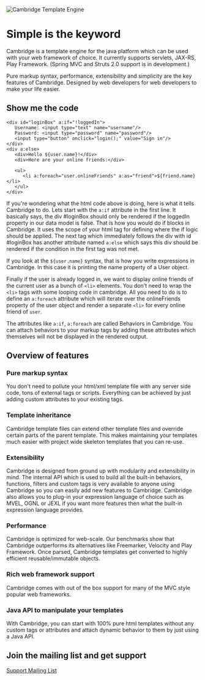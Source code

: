 ![Cambridge Template Engine](https://github.com/erdincyilmazel/Cambridge/raw/master/docs/site/img/logo.png)

# Simple is the keyword

Cambridge is a template engine for the java platform which can be used with your web framework of choice. It currently supports servlets, JAX-RS, Play Framework. (Spring MVC and Struts 2.0 support is in development.)

Pure markup syntax, performance, extensibility and simplicity are the key features of Cambridge. Designed by web developers for web developers to make your life easier.

## Show me the code

    <div id="loginBox" a:if="!loggedIn">
       Username: <input type="text" name="username"/>
       Password: <input type="password" name="password"/>
       <input type="button" onclick="login();" value="Sign in"/>
    </div>
    <div a:else>
       <div>Hello ${user.name}!</div>
       <div>Here are your online friends:</div>

       <ul>
          <li a:foreach="user.onlineFriends" a:as="friend">${friend.name}</li>
       </ul>
    </div>

If you're wondering what the html code above is doing, here is what it tells Cambridge to do.
Lets start with the `a:if` attribute in the first line. It basically says, the div #loginBox should only be rendered
if the loggedIn property in our data model is false. That is how you would do if blocks in Cambridge. It uses the scope
of your html tag for defining where the if logic should be applied. The next tag which immediately follows the div with
id #loginBox has another attribute named `a:else` which says this div should be rendered if the condition in the first tag
was not met.

If you look at the `${user.name}` syntax, that is how you write expressions in Cambridge.
In this case it is printing the name property of a User object.

Finally if the user is already logged in, we want to display online friends of the current user as a bunch of `<li>` elements.
You don't need to wrap the `<li>` tags with some looping code in cambridge. All you need to do is to define an
`a:foreach` attribute which will iterate over the onlineFriends property of the user object and render a
separate `<li>` for every online friend of `user`.

The attributes like `a:if`, `a:foreach` are called Behaviors in Cambridge. You can attach behaviors to your markup
tags by adding these attributes which themselves will not be displayed in the rendered output.

## Overview of features

### Pure markup syntax
You don't need to pollute your html/xml template file with any server side code, tons of external tags or scripts. Everything
can be achieved by just adding custom attributes to your existing tags.

### Template inheritance
Cambridge template files can extend other template files and override certain parts of the parent template. This makes maintaining
your templates much easier with project wide skeleton templates that you can re-use.

### Extensibility
Cambridge is designed from ground up with modularity and extensibility in mind. The internal API which is used to build
all the built-in behaviors, functions, filters and custom tags is very available to anyone using Cambridge so you can
easily add new features to Cambridge. Cambridge also allows you to plug-in your expression language of choice such as MVEL, OGNL or JEXL
if you want more features then what the built-in expression language provides.

### Performance
Cambridge is optimized for web-scale. Our benchmarks show that Cambridge outperforms its alternatives like Freemarker, Velocity and
Play Framework. Once parsed, Cambridge templates get converted to highly efficient reusable/immutable objects.

### Rich web framework support
Cambridge comes with out of the box support for many of the MVC style popular web frameworks.

### Java API to manipulate your templates
With Cambridge, you can start with 100% pure html templates without any custom tags or attributes and attach dynamic behavior to
them by just using a Java API.

## Join the mailing list and get support

[Support Mailing List](http://groups.google.com/group/cambridgetemplates)